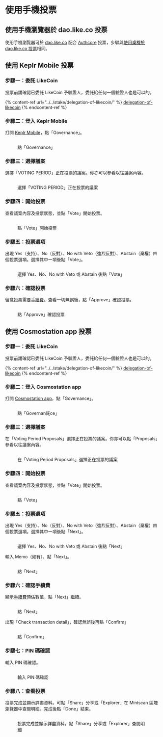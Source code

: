 # 使用手機投票

## 使用手機瀏覽器於 dao.like.co 投票 <a href="#delegate-via-dao.like.co" id="delegate-via-dao.like.co"></a>

使用手機瀏覽器可於 [dao.like.co](https://dao.like.co/) 配合 [Authcore](../../../user-guide/liker-id/register/) 投票，步驟與[使用桌機於 dao.like.co 投票](on-desktop.md#shi-yong-dao.like.co-tou-piao)相同。

## 使用 Keplr Mobile 投票

### 步驟一：委託 LikeCoin

投票前請確認已委託 LikeCoin 予驗證人，委託給任何一個驗證人也是可以的。

{% content-ref url="../../stake/delegation-of-likecoin/" %}
[delegation-of-likecoin](../../stake/delegation-of-likecoin/)
{% endcontent-ref %}

### 步驟二：登入 Keplr Mobile

打開 [Keplr Mobile](../../wallet/keplr-mobile/)，點「Governance」。

<figure><img src="../../../.gitbook/assets/Keplr mobile vote 1.png" alt=""><figcaption><p>點「Governance」</p></figcaption></figure>

### 步驟三：選擇議案

選擇「VOTING PERIOD」正在投票的議案。你亦可以參看以往議案內容。

<figure><img src="../../../.gitbook/assets/Keplr mobile vote 2.png" alt=""><figcaption><p>選擇「VOTING PERIOD」正在投票的議案</p></figcaption></figure>

### 步驟四：開始投票

查看議案內容及投票狀態，並點「Vote」開始投票。

<figure><img src="../../../.gitbook/assets/Keplr mobile vote 3.png" alt=""><figcaption><p>點「Vote」開始投票</p></figcaption></figure>

### 步驟五：投票選項

出現 Yes（支持）、No（反對）、No with Veto（強烈反對）、Abstain（棄權）四個投票選項。選擇其中一項後點「Vote」。

<figure><img src="../../../.gitbook/assets/Keplr mobile vote 4.png" alt=""><figcaption><p>選擇 Yes、No、No with Veto 或 Abstain 後點「Vote」</p></figcaption></figure>

### 步驟六：確認投票

留意投票需要[手續費](../../wallet/transaction-fee.md)。查看一切無誤後，點「Approve」確認投票。

<figure><img src="../../../.gitbook/assets/Keplr mobile vote 5.png" alt=""><figcaption><p>點「Approve」確認投票</p></figcaption></figure>

## 使用 Cosmostation app 投票

### 步驟一：委託 LikeCoin

投票前請確認已委託 LikeCoin 予驗證人，委託給任何一個驗證人也是可以的。

{% content-ref url="../../stake/delegation-of-likecoin/" %}
[delegation-of-likecoin](../../stake/delegation-of-likecoin/)
{% endcontent-ref %}

### 步驟二：登入 Cosmostation app

打開 [Cosmostation app](../../wallet/cosmostation-mobile/)，點「Governance」。

<figure><img src="../../../.gitbook/assets/Cosmostation mobile vote 1.png" alt=""><figcaption><p>點「Governan託ce」</p></figcaption></figure>

### 步驟三：選擇議案

在「Voting Period Proposals」選擇正在投票的議案。你亦可以點「Proposals」參看以往議案內容。

<figure><img src="../../../.gitbook/assets/Cosmostation mobile vote 2.png" alt=""><figcaption><p>在「Voting Period Proposals」選擇正在投票的議案</p></figcaption></figure>

### 步驟四：開始投票

查看議案內容及投票狀態，並點「Vote」開始投票。

<figure><img src="../../../.gitbook/assets/Cosmostation mobile vote 3.png" alt=""><figcaption><p>點「Vote」</p></figcaption></figure>

### 步驟五：投票選項

出現 Yes（支持）、No（反對）、No with Veto（強烈反對）、Abstain（棄權）四個投票選項。選擇其中一項後點「Next」。

<figure><img src="../../../.gitbook/assets/Cosmostation mobile vote 4.png" alt=""><figcaption><p>選擇 Yes、No、No with Veto 或 Abstain 後點「Next」</p></figcaption></figure>

輸入 Memo（如有），點「Next」。

<figure><img src="../../../.gitbook/assets/Cosmostation mobile vote 5.png" alt=""><figcaption><p>點「Next」</p></figcaption></figure>

### 步驟六：確認手續費

顯示[手續費](../../wallet/transaction-fee.md)預估數值，點「Next」繼續。

<figure><img src="../../../.gitbook/assets/Cosmostation mobile vote 6.png" alt=""><figcaption><p>點「Next」</p></figcaption></figure>

出現「Check transaction detail」，確認無誤後再點「Confirm」

<figure><img src="../../../.gitbook/assets/Cosmostation mobile vote 7.png" alt=""><figcaption><p>點「Confirm」</p></figcaption></figure>

### 步驟七：PIN 碼確認

輸入 PIN 碼確認。

<figure><img src="../../../.gitbook/assets/Cosmostation mobile send 7.jpg" alt=""><figcaption><p>輸入 PIN 碼確認</p></figcaption></figure>

### 步驟八：查看投票

投票完成並顯示詳盡資料。可點「Share」分享或「Explorer」在 Mintscan 區塊瀏覽器中查閱明細。完成後點「Done」結束。

<figure><img src="../../../.gitbook/assets/Cosmostation mobile vote 8.png" alt=""><figcaption><p>投票完成並顯示詳盡資料，點「Share」分享或「Explorer」查閱明細</p></figcaption></figure>
